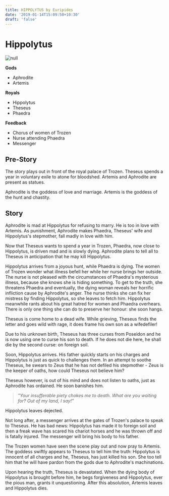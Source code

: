 ```yaml
---
title: HIPPOLYTUS by Euripides
date: '2019-01-14T15:09:50+10:30'
draft: 'false'
---
```

# Hippolytus

![null](/images/uploads/188px-hippolytus_sir_lawrence_alma_tadema.jpg)

**Gods**

* Aphrodite
* Artemis

**Royals**

* Hippolytus
* Theseus
* Phaedra

**Feedback**

* Chorus of women of Trozen
* Nurse attending Phaedra
* Messenger

## Pre-Story

The story plays out in front of the royal palace of Trozen. Theseus spends a year in voluntary exile to atone for bloodshed. Artemis and Aphrodite are present as statues.

Aphrodite is the goddess of love and marriage. Artemis is the goddess of the hunt and chastity.

## Story

Aphrodite is mad at Hippolytus for refusing to marry. He is too in love with Artemis. As punishment, Aphrodite makes Phaedra, Theseus' wife and Hippolytus's stepmother, fall madly in love with him. 

Now that Theseus wants to spend a year in Trozen, Phaedra, now close to Hippolytus, is driven mad and is slowly dying. Aphrodite plans to tell all to Theseus in anticipation that he may kill Hippolytus.

Hippolytus arrives from a joyous hunt, while Phaedra is dying. The women of Trozen wonder what illness befell her while her nurse brings her outside. The nurse is not pleased with the circumstances of Phaedra's mysterious illness, because she knows she is hiding something. To get to the truth, she threatens Phaedra and eventually, the dying woman reveals her horrific infliction cause by Aphrodite's anger. The nurse thinks she can fix her mistress by finding Hippolytus, so she leaves to fetch him. Hippolytus meanwhile rants about his great hatred for women and Phaedra overhears. There is only one thing she can do to preserve her honour: she soon hangs.

Theseus is come home to a dead wife. While grieving, Theseus finds the letter and goes wild with rage, it does frame his own son as a wifedefiler!

Due to his unknown birth, Theseus has three curses from Poseidon and he is now using one to curse his son to death. If he does not die here, he shall die by the second curse: on foreign soil.

Soon, Hippolytus arrives. His father quickly starts on his charges and Hippolytus is just as quick to challenges them. In an attempt to soothe Theseus, he swears to Zeus that he has not defiled his stepmother - Zeus is the keeper of oaths, how could Theseus not believe him?

Theseus however, is out of his mind and does not listen to oaths, just as Aphrodite has ordained. He soon banishes him.

> _"Your insufferable piety chokes me to death. What are you waiting for? Out of my land, I say!"_

Hippolytus leaves dejected.

Not long after, a messenger arrives at the gates of Trozen's palace to speak to Theseus. He has bad news: Hippolytus has made it to foreign soil and then a freak wave has scared his chariot horses and he was thrown off and is fatally injured. The messenger will bring his body to his father.

The Trozen women have seen the scene play out and now pray to Artemis. The goddess swiftly appears to Theseus to tell him the truth: Hippolytus is innocent of all charges and he, Theseus, has just killed his son. She too tell him that he will have pardon from the gods due to Aphrodite's machinations.

Upon hearing the truth, Theseus is devastated. When the dying body of Hippolytus is brought before him, he begs forgiveness and Hippolytus, ever the pious man, grants it unquestioning. After this absolution, Artemis leaves and Hippolytus dies.
